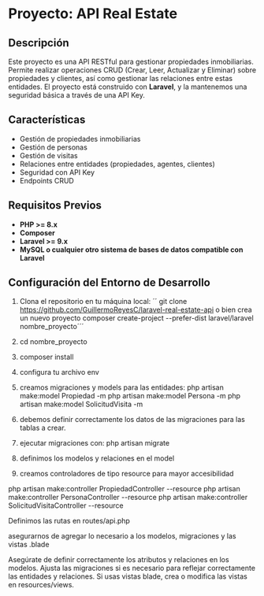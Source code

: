 # Proyecto: API Real Estate

## Descripción
Este proyecto es una API RESTful para gestionar propiedades inmobiliarias. Permite realizar operaciones CRUD (Crear, Leer, Actualizar y Eliminar) sobre propiedades y clientes, así como gestionar las relaciones entre estas entidades. El proyecto está construido con **Laravel**, y la mantenemos una seguridad básica a través de una API Key.

## Características
- Gestión de propiedades inmobiliarias
- Gestión de personas
- Gestión de visitas
- Relaciones entre entidades (propiedades, agentes, clientes)
- Seguridad con API Key
- Endpoints CRUD

## Requisitos Previos
- **PHP >= 8.x**
- **Composer**
- **Laravel >= 9.x**
- **MySQL o cualquier otro sistema de bases de datos compatible con Laravel**

## Configuración del Entorno de Desarrollo

1. Clona el repositorio en tu máquina local:
   ´´
        git clone https://github.com/GuillermoReyesC/laravel-real-estate-api
        o bien crea un nuevo proyecto
        composer create-project --prefer-dist laravel/laravel nombre_proyecto´´´
3.  cd nombre_proyecto
4.  composer install
5.  configura tu archivo env
6.  creamos migraciones y models para las entidades:
        php artisan make:model Propiedad -m
        php artisan make:model Persona -m
        php artisan make:model SolicitudVisita -m
7.  debemos definir correctamente los datos de las migraciones para las tablas a crear.
8.  ejecutar migraciones con:
        php artisan migrate
9.  definimos los modelos y relaciones en el model

10. creamos controladores de tipo resource para mayor accesibilidad

   php artisan make:controller PropiedadController --resource
   php artisan make:controller PersonaController --resource
   php artisan make:controller SolicitudVisitaController --resource

   Definimos las rutas en routes/api.php
   

   asegurarnos de  agregar lo necesario a los modelos, migraciones y las vistas .blade

   Asegúrate de definir correctamente los atributos y relaciones en los modelos.
    Ajusta las migraciones si es necesario para reflejar correctamente las entidades y relaciones.
    Si usas vistas blade, crea o modifica las vistas en resources/views.
